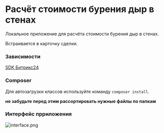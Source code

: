 # Расчёт стоимости бурения дыр в стенах

Локальное приложение для расчёта стоимости бурения дыр в стенах.

Встраивается в карточку сделки.

### Зависимости

[SDK Битрикс24](https://github.com/bitrix-tools/crest)

### Composer

Для автозагрузки классов используйте команду `composer install`. 

**не забудьте перед этим рассортировать нужные файлы по папкам**

### Интерфейс прриложения

![interface.png](https://wall.bot24.xyz/screens/interface.png)